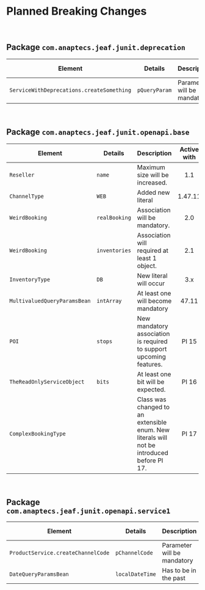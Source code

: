 # Planned Breaking Changes

<br>

## Package `com.anaptecs.jeaf.junit.deprecation`

| Element  | Details    | Description  | Active with |
|----------|------------|--------------|:-----------:|
| `ServiceWithDeprecations.createSomething` | `pQueryParam` | Parameter will be mandatory. | PI 13 | 

<br>

## Package `com.anaptecs.jeaf.junit.openapi.base`

| Element  | Details    | Description  | Active with |
|----------|------------|--------------|:-----------:|
| `Reseller` | `name` | Maximum size will be increased. | 1.1 | 
| `ChannelType` | `WEB` | Added new literal | 1.47.11 | 
| `WeirdBooking` | `realBooking` | Association will be mandatory. | 2.0 | 
| `WeirdBooking` | `inventories` | Association will required at least 1 object. | 2.1 | 
| `InventoryType` | `DB` | New literal will occur | 3.x | 
| `MultivaluedQueryParamsBean` | `intArray` | At least one will become mandatory | 47.11 | 
| `POI` | `stops` | New mandatory association is required to support upcoming features. | PI 15 | 
| `TheReadOnlyServiceObject` | `bits` | At least one bit will be expected. | PI 16 | 
| `ComplexBookingType` | | Class was changed to an extensible enum. New literals will not be introduced before PI 17. | PI 17 | 

<br>

## Package `com.anaptecs.jeaf.junit.openapi.service1`

| Element  | Details    | Description  | Active with |
|----------|------------|--------------|:-----------:|
| `ProductService.createChannelCode` | `pChannelCode` | Parameter will be mandatory | 2.0 | 
| `DateQueryParamsBean` | `localDateTime` | Has to be in the past | 2.0 | 

<br>

